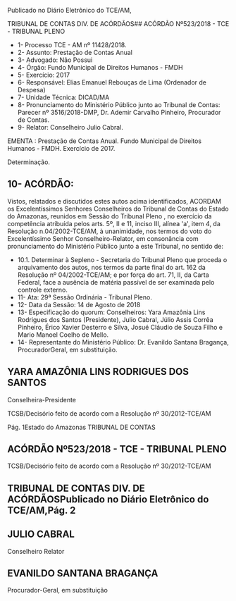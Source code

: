 Publicado  no  Diário Eletrônico do TCE/AM,

TRIBUNAL DE CONTAS DIV. DE  ACÓRDÃOS## ACÓRDÃO Nº523/2018 - TCE - TRIBUNAL PLENO

- 1- Processo TCE - AM nº 11428/2018.
- 2- Assunto: Prestação de Contas Anual
- 3- Advogado: Não Possui
- 4- Órgão: Fundo Municipal de Direitos Humanos - FMDH
- 5- Exercício: 2017
- 6- Responsável: Elias Emanuel Rebouças de Lima (Ordenador de Despesa)
- 7- Unidade Técnica: DICAD/MA
- 8- Pronunciamento  do Ministério  Público  junto  ao Tribunal  de Contas: Parecer  nº 3516/2018-DMP, Dr. Ademir Carvalho Pinheiro, Procurador de Contas.
- 9- Relator: Conselheiro Julio Cabral.

EMENTA : Prestação de Contas Anual. Fundo Municipal de Direitos  Humanos  - FMDH. Exercício de 2017.

Determinação.

## 10-  ACÓRDÃO:

Vistos, relatados e discutidos estes autos acima identificados, ACORDAM os Excelentíssimos Senhores Conselheiros do Tribunal de Contas do Estado do Amazonas, reunidos em Sessão do Tribunal Pleno , no exercício da competência atribuída pelos arts. 5º, II e 11, inciso III, alínea 'a', item 4, da Resolução n.04/2002-TCE/AM, à unanimidade, nos termos do voto do Excelentíssimo Senhor Conselheiro-Relator, em consonância com pronunciamento do Ministério Público junto a este Tribunal, no sentido de:

- 10.1. Determinar à  Sepleno  -  Secretaria  do  Tribunal  Pleno  que  proceda  o arquivamento dos  autos,  nos  termos  da  parte  final  do  art.  162  da Resolução  nº  04/2002-TCE/AM;  e  por  força  do  art.  71,  II,  da  Carta Federal,  face  a ausência  de  matéria  passível  de  ser  examinada  pelo controle externo.
- 11-  Ata: 29ª Sessão Ordinária - Tribunal Pleno.
- 12-  Data da Sessão: 14 de Agosto de 2018
- 13-  Especificação  do  quorum: Conselheiros: Yara  Amazônia  Lins  Rodrigues  dos Santos (Presidente), Julio Cabral, Júlio Assis Corrêa Pinheiro, Érico Xavier Desterro e Silva, Josué Cláudio de Souza Filho e Mario Manoel Coelho de Mello.
- 14-  Representante do Ministério Público: Dr. Evanildo Santana Bragança, ProcuradorGeral, em substituição.

## YARA AMAZÔNIA LINS RODRIGUES DOS SANTOS

Conselheira-Presidente

TCSB/Decisório feito de acordo com a Resolução nº 30/2012-TCE/AM

Pág. 1Estado do Amazonas TRIBUNAL DE CONTAS

## ACÓRDÃO Nº523/2018 - TCE - TRIBUNAL PLENO

TCSB/Decisório feito de acordo com a Resolução nº 30/2012-TCE/AM

## TRIBUNAL DE CONTAS DIV. DE  ACÓRDÃOSPublicado  no  Diário Eletrônico do TCE/AM,Pág. 2

## JULIO CABRAL

Conselheiro Relator

## EVANILDO SANTANA BRAGANÇA

Procurador-Geral, em substituição